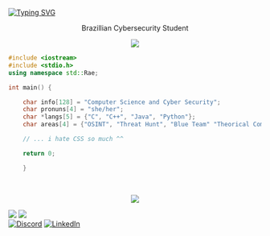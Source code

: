 [![Typing SVG](https://readme-typing-svg.demolab.com?font=Fira+Code&pause=1000&color=8022F7&center=true&width=435&lines=Hi!+I'm+Rae+%F0%9F%91%BE)](https://git.io/typing-svg)

<div align=center>
    <p>Brazillian Cybersecurity Student</p>
    <img src="https://i.pinimg.com/originals/94/a2/55/94a255e5608089f07a4fb167408add31.gif">
</div>

```C++
#include <iostream>
#include <stdio.h>
using namespace std::Rae;

int main() {

    char info[128] = "Computer Science and Cyber Security";
    char pronuns[4] = "she/her";
    char *langs[5] = {"C", "C++", "Java", "Python"};
    char areas[4] = {"OSINT", "Threat Hunt", "Blue Team" "Theorical Computer Science"};

    // ... i hate CSS so much ^^

    return 0;

    }
```
<br> 
<p align="center">
  <a href="https://skillicons.dev">
    <img src="https://skillicons.dev/icons?i=py,c,cpp,linux,bash,powershell,git,mysql,neovim" />
  </a>
</p>

![](https://img.shields.io/badge/Ubuntu-E95420?style=for-the-badge&logo=ubuntu&logoColor=white) 
![](https://img.shields.io/badge/Kali_Linux-557C94?style=for-the-badge&logo=kali-linux&logoColor=white)<br>
[![Discord](https://img.shields.io/badge/Discord-%237289DA.svg?logo=discord&logoColor=white)](https://discord.gg/xssrae) [![LinkedIn](https://img.shields.io/badge/LinkedIn-%230077B5.svg?logo=linkedin&logoColor=white)](https://linkedin.com/in/raquel-fontes-582025172)   


<!-- Proudly created with GPRM ( https://gprm.itsvg.in ) -->

